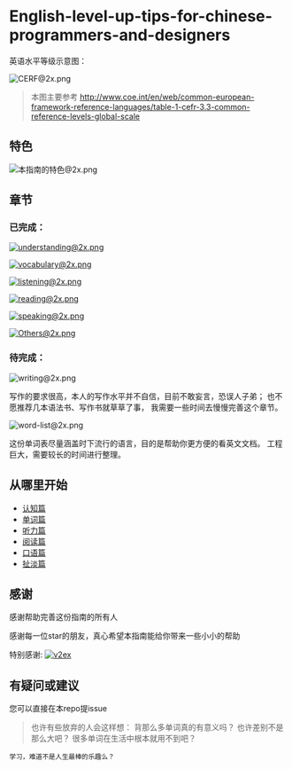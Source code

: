 # English-level-up-tips-for-chinese-programmers-and-designers

英语水平等级示意图：

![CERF@2x.png](https://ooo.0o0.ooo/2017/06/05/5934bb9a2e3bc.png)
>本图主要参考 http://www.coe.int/en/web/common-european-framework-reference-languages/table-1-cefr-3.3-common-reference-levels-global-scale

## 特色

![本指南的特色@2x.png](https://ooo.0o0.ooo/2017/06/06/5935fd3b1f97b.png)

## 章节
### 已完成：
[![understanding@2x.png](https://ooo.0o0.ooo/2017/06/05/593528281ae08.png)](1-understanding.md)

[![vocabulary@2x.png](https://ooo.0o0.ooo/2017/06/05/5935282811f5b.png)](2-vocabulary.md)

[![listening@2x.png](https://ooo.0o0.ooo/2017/06/05/59352827cb44b.png)](3-listening.md)

[![reading@2x.png](https://ooo.0o0.ooo/2017/06/05/59352827ddd15.png)](4-reading.md)

[![speaking@2x.png](https://ooo.0o0.ooo/2017/06/05/59352827f07e1.png)](5-speaking.md)

[![Others@2x.png](https://ooo.0o0.ooo/2017/06/05/5935535d449a9.png)](x-misc.md)

### 待完成：

![writing@2x.png](https://ooo.0o0.ooo/2017/06/05/59352828161b7.png)

写作的要求很高，本人的写作水平并不自信，目前不敢妄言，恐误人子弟；
也不愿推荐几本语法书、写作书就草草了事，
我需要一些时间去慢慢完善这个章节。

![word-list@2x.png](https://ooo.0o0.ooo/2017/06/08/5938b016a6284.png)

这份单词表尽量涵盖时下流行的语言，目的是帮助你更方便的看英文文档。
工程巨大，需要较长的时间进行整理。

## 从哪里开始
- [认知篇](1-understanding.md)
- [单词篇](2-vocabulary.md)
- [听力篇](3-listening.md)
- [阅读篇](4-reading.md)
- [口语篇](5-speaking.md)
- [扯淡篇](x-misc.md)

## 感谢

感谢帮助完善这份指南的所有人

感谢每一位star的朋友，真心希望本指南能给你带来一些小小的帮助

特别感谢: [![v2ex](https://v2ex.assets.uxengine.net/site/logo@2x.png)](https://www.v2ex.com/)


## 有疑问或建议
您可以直接在本repo提issue


>也许有些放弃的人会这样想：
    背那么多单词真的有意义吗？
    也许差别不是那么大吧？
    很多单词在生活中根本就用不到吧？
    
   
    学习，难道不是人生最棒的乐趣么？
